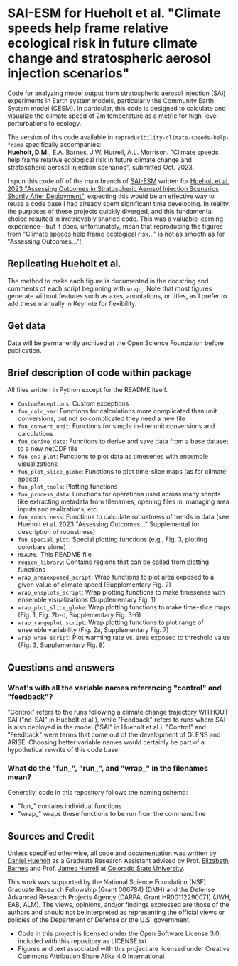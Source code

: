 # SAI-ESM for Hueholt et al. "Climate speeds help frame relative ecological risk in future climate change and stratospheric aerosol injection scenarios"
Code for analyzing model output from stratospheric aerosol injection (SAI) experiments in Earth system models, particularly the Community Earth System model (CESM). In particular, this code is designed to calculate and visualize the climate speed of 2m temperature as a metric for high-level perturbations to ecology.  

The version of this code available in `reproducibility-climate-speeds-help-frame` specifically accompanies:  
**Hueholt, D.M.**, E.A. Barnes, J.W. Hurrell, A.L. Morrison. "Climate speeds help frame relative ecological risk in future climate change and stratospheric aerosol injection scenarios", submitted Oct. 2023.  

I spun this code off of the main branch of [SAI-ESM](https://github.com/dmhuehol/SAI-ESM) written for [Hueholt et al. 2023 "Assessing Outcomes in Stratospheric Aerosol Injection Scenarios Shortly After Deployment"](https://doi.org/10.1029/2023EF003488), expecting this would be an effective way to reuse a code base I had already spent significant time developing. In reality, the purposes of these projects quickly diverged, and this fundamental choice resulted in irretrievably snarled code. This was a valuable learning experience--but it does, unfortunately, mean that reproducing the figures from "Climate speeds help frame ecological risk..." is not as smooth as for "Assessing Outcomes..."!

## Replicating Hueholt et al.
The method to make each figure is documented in the docstring and comments of each script beginning with `wrap_`. Note that most figures generate without features such as axes, annotations, or titles, as I prefer to add these manually in Keynote for flexibility.

## Get data
Data will be permanently archived at the Open Science Foundation before publication.

## Brief description of code within package
All files written in Python except for the README itself.
* `CustomExceptions`: Custom exceptions
* `fun_calc_var`: Functions for calculations more complicated than unit conversions, but not so complicated they need a new file
* `fun_convert_unit`: Functions for simple in-line unit conversions and calculations
* `fun_derive_data`: Functions to derive and save data from a base dataset to a new netCDF file
* `fun_ens_plot`: Functions to plot data as timeseries with ensemble visualizations
* `fun_plot_slice_globe`: Functions to plot time-slice maps (as for climate speed)
* `fun_plot_tools`: Plotting functions
* `fun_process_data`: Functions for operations used across many scripts like extracting metadata from filenames, opening files in, managing area inputs and realizations, etc.
* `fun_robustness`: Functions to calculate robustness of trends in data (see Hueholt et al. 2023 "Assessing Outcomes..." Supplemental for description of robustness)
* `fun_special_plot`: Special plotting functions (e.g., Fig. 3, plotting colorbars alone)
* `README`: This README file
* `region_library`: Contains regions that can be called from plotting functions
* `wrap_areaexposed_script`: Wrap functions to plot area exposed to a given value of climate speed (Supplementary Fig. 2)
* `wrap_ensplots_script`: Wrap plotting functions to make timeseries with ensemble visualizations (Supplementary Fig. 1)
* `wrap_plot_slice_globe`: Wrap plotting functions to make time-slice maps (Fig. 1, Fig. 2b-d, Supplementary Fig. 3-6)
* `wrap_rangeplot_script`: Wrap plotting functions to plot range of ensemble variability (Fig. 2a, Supplementary Fig. 7)
* `wrap_wrae_script`: Plot warming rate vs. area exposed to threshold value (Fig. 3, Supplementary Fig. 8)

## Questions and answers
### What's with all the variable names referencing "control" and "feedback"?
"Control" refers to the runs following a climate change trajectory WITHOUT SAI ("no-SAI" in Hueholt et al.), while "Feedback" refers to runs where SAI is also deployed in the model ("SAI" in Hueholt et al.). "Control" and "Feedback" were terms that come out of the development of GLENS and ARISE. Choosing better variable names would certainly be part of a hypothetical rewrite of this code base!

### What do the "fun_", "run_", and "wrap_" in the filenames mean?
Generally, code in this repository follows the naming schema:
*    "fun_" contains individual functions
*    "wrap_" wraps these functions to be run from the command line

## Sources and Credit
Unless specified otherwise, all code and documentation was written by [Daniel Hueholt](https://www.hueholt.earth) as a Graduate Research Assistant advised by Prof. [Elizabeth Barnes](https://barnes.atmos.colostate.edu/) and Prof. [James Hurrell](https://sites.google.com/rams.colostate.edu/hurrellgroup/home) at [Colorado State University](https://www.colostate.edu/).  

This work was supported by the National Science Foundation (NSF) Graduate Research Fellowship (Grant 006784) (DMH) and the Defense Advanced Research Projects Agency (DARPA, Grant HR00112290071) (JWH, EAB, ALM). The views, opinions, and/or findings expressed are those of the authors and should not be interpreted as representing the official views or policies of the Department of Defense or the U.S. government.

* Code in this project is licensed under the Open Software License 3.0, included with this repository as LICENSE.txt
* Figures and text associated with this project are licensed under Creative Commons Attribution Share Alike 4.0 International
